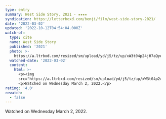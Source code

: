```yaml
---
type: entry
summary: West Side Story, 2021 - ★★★★
syndication: https://letterboxd.com/benji/film/west-side-story-2021/
date: '2022-03-02'
updated: '2022-10-12T04:54:04.000Z'
watch-of:
  type: cite
  name: West Side Story
  published: '2021'
  photo: >-
    https://a.ltrbxd.com/resized/sm/upload/yd/j5/tz/up/xW3t04p24jH7aQyq1J63ApAP9gG-0-600-0-900-crop.jpg?v=a25d5f6f88
  watched-date: '2022-03-02'
  content:
    html: >-
      <p><img
      src="https://a.ltrbxd.com/resized/sm/upload/yd/j5/tz/up/xW3t04p24jH7aQyq1J63ApAP9gG-0-600-0-900-crop.jpg?v=a25d5f6f88"/></p>
      <p>Watched on Wednesday March 2, 2022.</p>
rating: '4.0'
rewatch:
  - false
---
```

Watched on Wednesday March 2, 2022.
